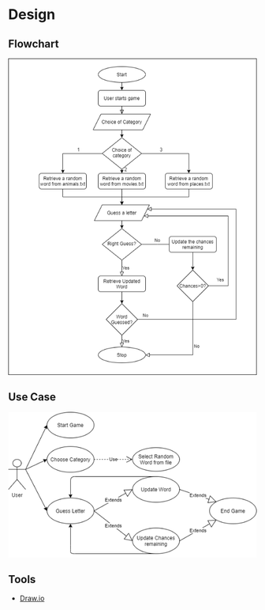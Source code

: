 # Design

## Flowchart

![Flowchart](hangman_flow.png)

## Use Case 

![UseCaseDiagram](Hangman_UML.png)

## Tools 
* [Draw.io](https://app.diagrams.net/)